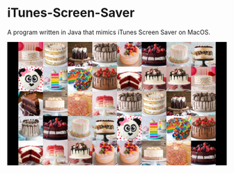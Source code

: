 # iTunes-Screen-Saver
A program written in Java that mimics iTunes Screen Saver on MacOS.

<p align="center">
    <img src="./resource/Screenshot.jpg" width="712"/>
</p>
